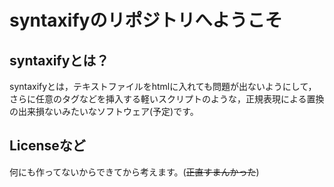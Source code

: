 # syntaxifyのリポジトリへようこそ

## syntaxifyとは？
syntaxifyとは，テキストファイルをhtmlに入れても問題が出ないようにして，さらに任意のタグなどを挿入する軽いスクリプトのような，正規表現による置換の出来損ないみたいなソフトウェア(予定)です。

## Licenseなど
何にも作ってないからできてから考えます。(~~正直すまんかった~~)
